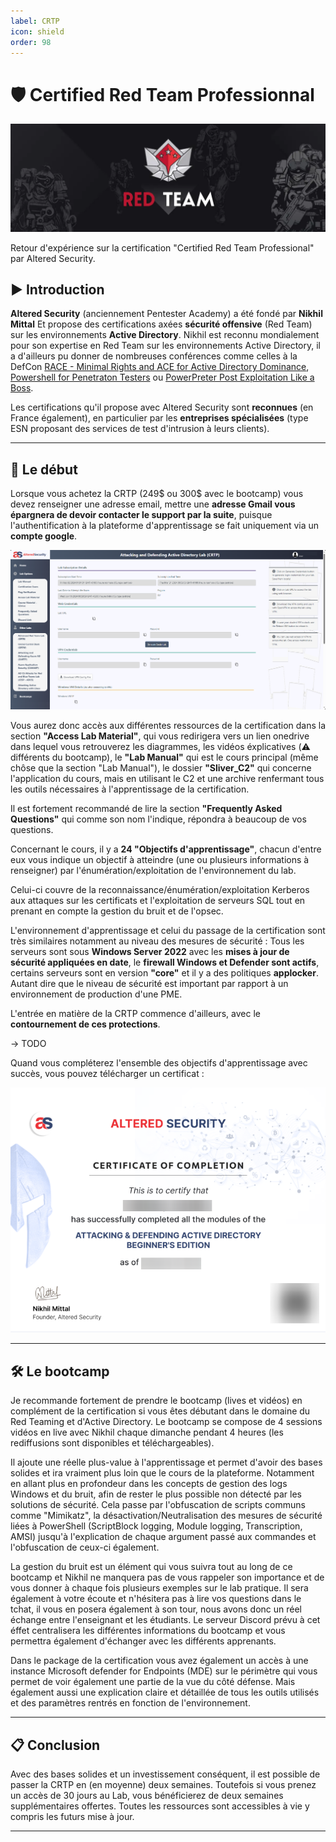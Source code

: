 ```yaml
---
label: CRTP
icon: shield
order: 98
---
```


# 🛡️ Certified Red Team Professionnal

![Source : redteamdefense.org](images/redteam.webp)

Retour d'expérience sur la certification "Certified Red Team Professional" par Altered Security.

## ▶️ Introduction

**Altered Security** (anciennement Pentester Academy) a été fondé par **Nikhil Mittal** Et propose des certifications axées **sécurité offensive** (Red Team) sur les environnements **Active Directory**. Nikhil est reconnu mondialement pour son expertise en Red Team sur les environnements Active Directory, il a d'ailleurs pu donner de nombreuses conférences comme celles à la DefCon [RACE - Minimal Rights and ACE for Active Directory Dominance](https://www.youtube.com/watch?v=F_Fy7M1AO_Q), [Powershell for Penetraton Testers](https://www.youtube.com/watch?v=PezFo2Y1BUA) ou [PowerPreter Post Exploitation Like a Boss](https://www.youtube.com/watch?v=NXydblaJaZQ).

Les certifications qu'il propose avec Altered Security sont **reconnues** (en France également), en particulier par les **entreprises spécialisées** (type ESN proposant des services de test d'intrusion à leurs clients).

---

## 📕 Le début

Lorsque vous achetez la CRTP (249$ ou 300$ avec le bootcamp) vous devez renseigner une adresse email, mettre une **adresse Gmail vous épargnera de devoir contacter le support par la suite**, puisque l'authentification à la plateforme d'apprentissage se fait uniquement via un **compte google**.

![Interface de la plateforme d'apprentissage d'Altered Security](images/interface.webp)

Vous aurez donc accès aux différentes ressources de la certification dans la section **"Access Lab Material"**, qui vous redirigera vers un lien onedrive dans lequel vous retrouverez les diagrammes, les vidéos éxplicatives (:warning: différents du bootcamp), le **"Lab Manual"** qui est le cours principal (même chôse que la section "Lab Manual"), le dossier **"Sliver_C2"** qui concerne l'application du cours, mais en utilisant le C2 et une archive renfermant tous les outils nécessaires à l'apprentissage de la certification.  

Il est fortement recommandé de lire la section **"Frequently Asked Questions"** qui comme son nom l'indique, répondra à beaucoup de vos questions.

Concernant le cours, il y a **24 "Objectifs d'apprentissage"**, chacun d'entre eux vous indique un objectif à atteindre (une ou plusieurs informations à renseigner) par l'énumération/exploitation de l'environnement du lab.

Celui-ci couvre de la reconnaissance/énumération/exploitation Kerberos aux attaques sur les certificats et l'exploitation de serveurs SQL tout en prenant en compte la gestion du bruit et de l'opsec.

L'environnement d'apprentissage et celui du passage de la certification sont très similaires notamment au niveau des mesures de sécurité :
Tous les serveurs sont sous **Windows Server 2022** avec les **mises à jour de sécurité appliquées en date**, le **firewall Windows et Defender sont actifs**, certains serveurs sont en version **"core"** et il y a des politiques **applocker**. Autant dire que le niveau de sécurité est important par rapport à un environnement de production d'une PME.

L'entrée en matière de la CRTP commence d'ailleurs, avec le **contournement de ces protections**.  


-> TODO  


Quand vous compléterez l'ensemble des objectifs d'apprentissage avec succès, vous pouvez télécharger un certificat :

![Certificat de complétion du Lab](images/labcertificate.webp)

---

## 🛠️ Le bootcamp

Je recommande fortement de prendre le bootcamp (lives et vidéos) en complément de la certification si vous êtes débutant dans le domaine du Red Teaming et d'Active Directory. Le bootcamp se compose de 4 sessions vidéos en live avec Nikhil chaque dimanche pendant 4 heures (les rediffusions sont disponibles et téléchargeables).  

Il ajoute une réelle plus-value à l'apprentissage et permet d'avoir des bases solides et ira vraiment plus loin que le cours de la plateforme. Notamment en allant plus en profondeur dans les concepts de gestion des logs Windows et du bruit, afin de rester le plus possible non détecté par les solutions de sécurité. Cela passe par l'obfuscation de scripts communs comme "Mimikatz", la désactivation/Neutralisation des mesures de sécurité liées à PowerShell (ScriptBlock logging, Module logging, Transcription, AMSI) jusqu'à l'explication de chaque argument passé aux commandes et l'obfuscation de ceux-ci également.  

La gestion du bruit est un élément qui vous suivra tout au long de ce bootcamp et Nikhil ne manquera pas de vous rappeler son importance et de vous donner à chaque fois plusieurs exemples sur le lab pratique. Il sera également à votre écoute et n'hésitera pas à lire vos questions dans le tchat, il vous en posera également à son tour, nous avons donc un réel échange entre l'enseignant et les étudiants. Le serveur Discord prévu à cet éffet centralisera les différentes informations du bootcamp et vous permettra également d'échanger avec les différents apprenants.

Dans le package de la certification vous avez également un accès à une instance Microsoft defender for Endpoints (MDE) sur le périmètre qui vous permet de voir également une partie de la vue du côté défense. Mais également aussi une explication claire et détaillée de tous les outils utilisés et des paramètres rentrés en fonction de l'environnement.  

---

## 📋 Conclusion

Avec des bases solides et un investissement conséquent, il est possible de passer la CRTP en (en moyenne) deux semaines. Toutefois si vous prenez un accès de 30 jours au Lab, vous bénéficierez de deux semaines supplémentaires offertes. Toutes les ressources sont accessibles à vie y compris les futurs mise à jour.

---